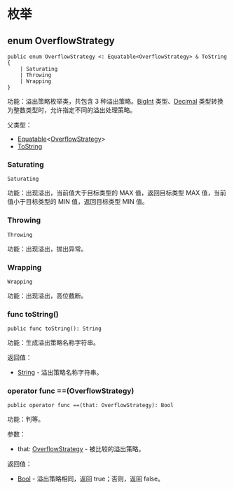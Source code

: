 # 枚举

## enum OverflowStrategy

```cangjie
public enum OverflowStrategy <: Equatable<OverflowStrategy> & ToString {
    | Saturating
    | Throwing
    | Wrapping
}
```

功能：溢出策略枚举类，共包含 3 种溢出策略。[BigInt](math_numeric_package_structs.md#struct-bigint) 类型、[Decimal](math_numeric_package_structs.md#struct-decimal) 类型转换为整数类型时，允许指定不同的溢出处理策略。

父类型：

- [Equatable](../../../std/core/core_package_api/core_package_interfaces.md#interface-equatablet)\<[OverflowStrategy](#enum-overflowstrategy)>
- [ToString](../../../std/core/core_package_api/core_package_interfaces.md#interface-tostring)

### Saturating

```cangjie
Saturating
```

功能：出现溢出，当前值大于目标类型的 MAX 值，返回目标类型 MAX 值，当前值小于目标类型的 MIN 值，返回目标类型 MIN 值。

### Throwing

```cangjie
Throwing
```

功能：出现溢出，抛出异常。

### Wrapping

```cangjie
Wrapping
```

功能：出现溢出，高位截断。

### func toString()

```cangjie
public func toString(): String
```

功能：生成溢出策略名称字符串。

返回值：

- [String](../../../std/core/core_package_api/core_package_structs.md#struct-string) - 溢出策略名称字符串。

### operator func ==(OverflowStrategy)

```cangjie
public operator func ==(that: OverflowStrategy): Bool
```

功能：判等。

参数：

- that: [OverflowStrategy](#enum-overflowstrategy) - 被比较的溢出策略。

返回值：

- [Bool](../../../std/core/core_package_api/core_package_intrinsics.md#bool) - 溢出策略相同，返回 true；否则，返回 false。